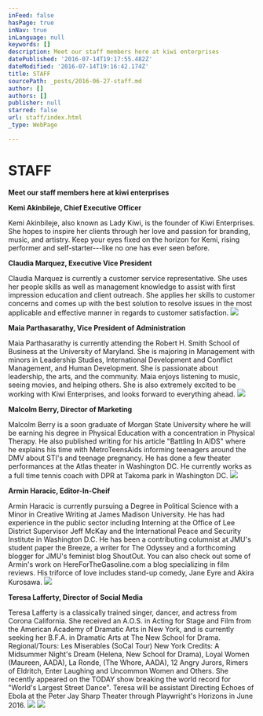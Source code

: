 ```yaml
---
inFeed: false
hasPage: true
inNav: true
inLanguage: null
keywords: []
description: Meet our staff members here at kiwi enterprises
datePublished: '2016-07-14T19:17:55.482Z'
dateModified: '2016-07-14T19:16:42.174Z'
title: STAFF
sourcePath: _posts/2016-06-27-staff.md
author: []
authors: []
publisher: null
starred: false
url: staff/index.html
_type: WebPage

---
```

# STAFF

**Meet our staff members here at kiwi enterprises**

**Kemi Akinbileje, Chief Executive Officer**

Kemi Akinbileje, also known as Lady Kiwi, is the founder of Kiwi Enterprises. She hopes to inspire her clients through her love and passion for branding, music, and artistry. Keep your eyes fixed on the horizon for Kemi, rising performer and self-starter---like no one has ever seen before.

**Claudia Marquez, Executive Vice President**

Claudia Marquez is currently a customer service representative. She uses her people skills as well as management knowledge to assist with first impression education and client outreach. She applies her skills to customer concerns and comes up with the best solution to resolve issues in the most applicable and effective manner in regards to customer satisfaction.
![](https://the-grid-user-content.s3-us-west-2.amazonaws.com/6d499fdb-dcfc-44ed-90ef-bd4e87be72e3.jpg)

**Maia Parthasarathy, Vice President of Administration**

Maia Parthasarathy is currently attending the Robert H. Smith School of Business at the University of Maryland. She is majoring in Management with minors in Leadership Studies, International Development and Conflict Management, and Human Development. She is passionate about leadership, the arts, and the community. Maia enjoys listening to music, seeing movies, and helping others. She is also extremely excited to be working with Kiwi Enterprises, and looks forward to everything ahead.
![](https://the-grid-user-content.s3-us-west-2.amazonaws.com/0e8dd192-04b0-40d2-9006-2b87859d4c09.jpg)

**Malcolm Berry, Director of Marketing**

Malcolm Berry is a soon graduate of Morgan State University where he will be earning his degree in Physical Education with a concentration in Physical Therapy. He also published writing for his article "Battling In AIDS" where he explains his time with MetroTeensAids informing teenagers around the DMV about STI's and teenage pregnancy. He has done a few theater performances at the Atlas theater in Washington DC. He currently works as a full time tennis coach with DPR at Takoma park in Washington DC.
![](https://the-grid-user-content.s3-us-west-2.amazonaws.com/7965342a-15b4-487c-a087-b9d28426f06b.jpg)

**Armin Haracic, Editor-In-Cheif**

Armin Haracic is currently pursuing a Degree in Political Science with a Minor in Creative Writing at James Madison University. He has had experience in the public sector including Interning at the Office of Lee District Supervisor Jeff McKay and the International Peace and Security Institute in Washington D.C. He has been a contributing columnist at JMU's student paper the Breeze, a writer for The Odyssey and a forthcoming blogger for JMU's feminist blog ShoutOut. You can also check out some of Armin's work on HereForTheGasoline.com a blog specializing in film reviews. His triforce of love includes stand-up comedy, Jane Eyre and Akira Kurosawa.
![](https://the-grid-user-content.s3-us-west-2.amazonaws.com/37262719-f954-4ae8-9e4b-5336153fbd91.jpg)

**Teresa Lafferty, Director of Social Media**

Teresa Lafferty is a classically trained singer, dancer, and actress from Corona California. She received an A.O.S. in Acting for Stage and Film from the American Academy of Dramatic Arts in New York, and is currently seeking her B.F.A. in Dramatic Arts at The New School for Drama. Regional/Tours: Les Miserables (SoCal Tour) New York Credits: A Midsummer Night's Dream (Helena, New School for Drama), Loyal Women (Maureen, AADA), La Ronde, (The Whore, AADA), 12 Angry Jurors, Rimers of Eldritch, Enter Laughing and Uncommon Women and Others. She recently appeared on the TODAY show breaking the world record for "World's Largest Street Dance". Teresa will be assistant Directing Echoes of Ebola at the Peter Jay Sharp Theater through Playwright's Horizons in June 2016\.
![](https://the-grid-user-content.s3-us-west-2.amazonaws.com/d5c510cd-e164-4ab9-9dff-5e7b3828e658.jpg)
![](https://the-grid-user-content.s3-us-west-2.amazonaws.com/b9e306b2-d2a5-4a5b-8ccd-4551f2236f95.jpg)